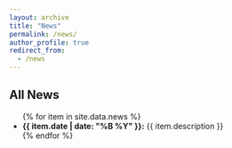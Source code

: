 ```yaml
---
layout: archive
title: "News"
permalink: /news/
author_profile: true
redirect_from:
  - /news
---
```


## All News

<ul>
  {% for item in site.data.news %}
    <li>
      <strong>{{ item.date | date: "%B %Y" }}:</strong> {{ item.description }}
    </li>
  {% endfor %}
</ul>

